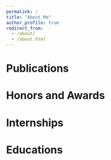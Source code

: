 ```yaml
---
permalink: /
title: "About Me"
author_profile: true
redirect_from: 
  - /about/
  - /about.html
---
```


# Publications

# Honors and Awards

# Internships

# Educations


